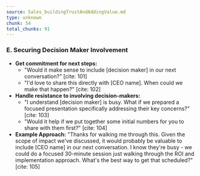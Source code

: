 ```yaml
---
source: Sales_buildingTrustAndAddingValue.md
type: unknown
chunk: 54
total_chunks: 91
---
```


### E. Securing Decision Maker Involvement

* **Get commitment for next steps:**
    * "Would it make sense to include [decision maker] in our next conversation?" [cite: 101]
    * "I'd love to share this directly with [CEO name]. When could we make that happen?" [cite: 102]
* **Handle resistance to involving decision-makers:**
    * "I understand [decision maker] is busy. What if we prepared a focused presentation specifically addressing their key concerns?" [cite: 103]
    * "Would it help if we put together some initial numbers for you to share with them first?" [cite: 104]
* **Example Approach:** "Thanks for walking me through this. Given the scope of impact we've discussed, it would probably be valuable to include [CEO name] in our next conversation. I know they're busy - we could do a focused 30-minute session just walking through the ROI and implementation approach. What's the best way to get that scheduled?" [cite: 105]